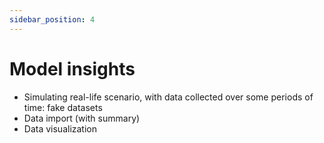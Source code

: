 ```yaml
---
sidebar_position: 4
---
```


# Model insights

- Simulating real-life scenario, with data collected over some periods of time: fake datasets
- Data import (with summary)
- Data visualization
